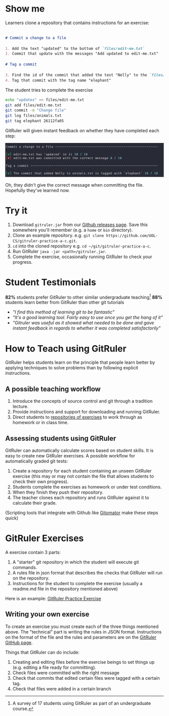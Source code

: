 # Show me

Learners clone a repository that contains instructions for an exercise:

```markdown

# Commit a change to a file

1. Add the text "updated" to the bottom of `files/edit-me.txt`
2. Commit that update with the messages "Add updated to edit-me.txt"

# Tag a commit

3. Find the id of the commit that added the text "Nelly" to the `files/animals.txt`
4. Tag that commit with the tag name "elephant"

```

The student tries to complete the exercise

```bash
echo "updates" >> files/edit-me.txt
git add files/edit-me.txt
git commit -m "Change file"
git log files/animals.txt
git tag elephant 26112fa05
```

GitRuler will given instant feedback on whether they have completed each step:

![](images/gr-simple-output-example.png)

Oh, they didn't give the correct message when committing the file. Hopefully they've learned now.

# Try it

1. Download `gitruler.jar` from our [Github releases page](https://github.com/rcraggs/gitruler/releases/latest). Save this somewhere you'll remember (e.g. a `home` or `bin` directory).
2. Clone an example repository. e.g. `git clone https://github.com/UOL-CS/gitruler-practice-a-c.git`.
3. `cd` into the cloned repository e.g. `cd ~/git/gitruler-practice-a-c`.
4. Run GitRuler `java -jar <path>/gitruler.jar`.
5. Complete the exercise, occasionally running GitRuler to check your progress.

# Student Testimonials

**82%** students prefer GitRuler to other similar undergraduate teaching[^1]
**88%** students learn better from GitRuler than other git tutorials

- _"I find this method of learning git to be fantastic"_
- _"It's a good learning tool. Fairly easy to use once you get the hang of it"_
- _"Gitruler was useful as it showed what needed to be done and gave instant feedback in regards to whether it was completed satisfactorily"_


# How to Teach using GitRuler

GitRuler helps students learn on the principle that people learn better by applying techniques to solve problems than by following explicit instructions.

## A possible teaching workflow

1. Introduce the concepts of source control and git through a tradition lecture.
2. Provide instructions and support for downloading and running GitRuler.
3. Direct students to [repositories of exercises](https://github.com/UOL-CS/gitruler-exercises) to work through as homework or in class time.

## Assessing students using GitRuler

GitRuler can automatically calculate scores based on student skills. It is easy to create new GitRuler exercises. A possible workflow for automatically graded git tests:

1. Create a repository for each student containing an unseen GitRuler exercise (this may or may not contain the file that allows students to check their own progress).
2. Students complete the exercises as homework or under test conditions.
3. When they finish they push their repository.
4. The teacher clones each repository and runs GitRuler against it to calculate their grade.

(Scripting tools that integrate with Github like [Gitomator](https://gitomator.github.io/) make these steps quick)

# GitRuler Exercises

A exercise contain 3 parts:

1. A "starter" git repository in which the student will execute git commands.
2. A rules file in json format that describes the checks that GitRuler will run on the repository.
3. Instructions for the student to complete the exercise (usually a readme.md file in the repository mentioned above)

Here is an example: [GitRuler Practice Exercise](https://github.com/UOL-CS/gitruler-practice-a-c)

## Writing your own exercise

To create an exercise you must create each of the three things mentioned above. The "technical" part is writing the rules in JSON format. Instructions on the format of the file and the rules and parameters are on the [GitRuler GitHub page](https://github.com/rcraggs/gitruler/).

Things that GitRuler can do include:

1. Creating and editing files before the exercise beings to set things up (e.g. editing a file ready for committing).
2. Check files were committed with the right message
3. Check that commits that edited certain files were tagged with a certain tag.
4. Check that files were added in a certain branch






[^1]: A survey of 17 students using GitRuler as part of an undergraduate course.
